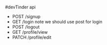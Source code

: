 #devTinder api

- POST  /signup
- GET   /login   note we should use post  for login
- POST  /logout
- GET   /profile/view
- PATCH /profile/edit